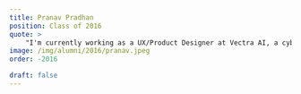 ```yaml
---
title: Pranav Pradhan 
position: Class of 2016
quote: >
    "I'm currently working as a UX/Product Designer at Vectra AI, a cybersecurity startup in San Jose. Although my role is not related to my major at SCU (mechanical engineering), my experience with EWB gave me a unique perspective on problem solving that helps me in my day to day workflow. I also owe EWB for helping me cultivate my communication and interpersonal skills."
image: /img/alumni/2016/pranav.jpeg
order: -2016

draft: false
---
```

